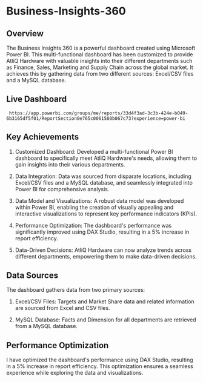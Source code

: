 # Business-Insights-360
## Overview
The Business Insights 360 is a powerful dashboard created using Microsoft Power BI. This multi-functional dashboard has been customized to provide AtliQ Hardware with valuable insights into their different departments such as Finance, Sales, Marketing and Supply Chain across the global market. It achieves this by gathering data from two different sources: Excel/CSV files and a MySQL database.

## Live Dashboard 
     https://app.powerbi.com/groups/me/reports/33d4f3ad-3c3b-424e-b049-6b3165df5f01/ReportSection0e765c0061580b067c73?experience=power-bi

## Key Achievements
  1. Customized Dashboard: Developed a multi-functional Power BI dashboard to specifically meet AtliQ Hardware's needs, allowing them to gain insights into their various departments.

  2. Data Integration: Data was sourced from disparate locations, including Excel/CSV files and a MySQL database, and seamlessly integrated into Power BI for comprehensive analysis.

  3. Data Model and Visualizations: A robust data model was developed within Power BI, enabling the creation of visually appealing and interactive visualizations to represent key performance indicators (KPIs).
  4. Performance Optimization: The dashboard's performance was significantly improved using DAX Studio, resulting in a 5% increase in report efficiency.

  5. Data-Driven Decisions: AtliQ Hardware can now analyze trends across different departments, empowering them to make data-driven decisions.

## Data Sources
The dashboard gathers data from two primary sources:

 1. Excel/CSV Files: Targets and Market Share data and related information are sourced from Excel and CSV files.

 2. MySQL Database: Facts and Dimension for all departments are retrieved from a MySQL database.

## Performance Optimization
I have optimized the dashboard's performance using DAX Studio, resulting in a 5% increase in report efficiency. This optimization ensures a seamless experience while exploring the data and visualizations.

